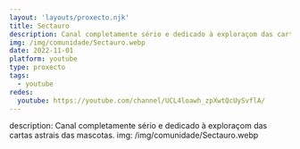 ```yaml
---
layout: 'layouts/proxecto.njk'
title: Sectauro
description: Canal completamente sério e dedicado à exploraçom das cartas astrais das mascotas.
img: /img/comunidade/Sectauro.webp
date: 2022-11-01
platform: youtube
type: proxecto
tags:
  - youtube
redes:
  youtube: https://youtube.com/channel/UCL4loawh_zpXwtQcUySvflA/
---
```

description: Canal completamente sério e dedicado à exploraçom das cartas astrais das mascotas.
img: /img/comunidade/Sectauro.webp
